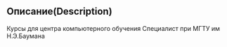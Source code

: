 ## Описание(Description)

Курсы для центра компьютерного обучения Специалист при МГТУ им Н.Э.Баумана
